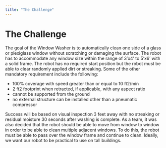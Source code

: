 ```yaml
---
title: "The Challenge"
---
```


# The Challenge #

The goal of the Window Washer is to automatically clean one side of a glass or plexiglass window without scratching or 
damaging the surface. The robot has to accommodate any window size within the range of 3’x4’ to 5’x6’ with a solid frame. 
The robot has no required start position but the robot must be able to clear randomly applied dirt or streaking. Some of 
the other mandatory requirement include the following:

* 100% coverage with speed greater than or equal to 10 ft2/min
* 2 ft2 footprint when retracted, if applicable, with any aspect ratio
* cannot be supported from the ground
* no external structure can be installed other than a pneumatic compressor

Success will be based on visual inspection 3 feet away with no streaking or residual moisture 30 seconds after washing 
is complete. As a team, it was also decided that the robot should be able to move from window to window in order to be able 
to clean multiple adjacent windows.  To do this, the robot must be able to pass over the window frame and continue to clean. 
Ideally, we want our robot to be practical to use on tall buildings.
